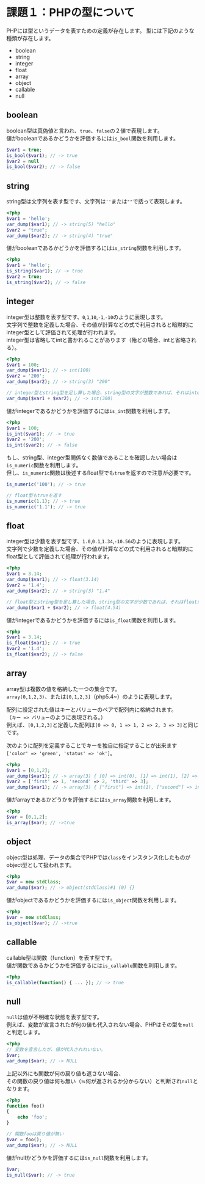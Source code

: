 # 課題１：PHPの型について

PHPには型というデータを表すための定義が存在します。
型には下記のような種類が存在します。

* boolean
* string
* integer
* float
* array
* object
* callable
* null

## boolean

boolean型は真偽値と言われ、`true`、`false`の２値で表現します。  
値がbooleanであるかどうかを評価するには`is_bool`関数を利用します。

```php
$var1 = true;
is_bool($var1); // -> true
$var2 = null
is_bool($var2); // -> false
```

## string

string型は文字列を表す型です、文字列は`''`または`""`で括って表現します。

```php
<?php
$var1 = 'hello';
var_dump($var1); // -> string(5) "hello"
$var2 = "true";
var_dump($var2); // -> string(4) "true"
```

値がbooleanであるかどうかを評価するには`is_string`関数を利用します。

```php
<?php
$var1 = 'hello';
is_string($var1); // -> true
$var2 = true;
is_string($var2); // -> false
```

## integer

integer型は整数を表す型です、`0`,`1`,`10`,`-1`,`-10`のように表現します。  
文字列で整数を定義した場合、その値が計算などの式で利用されると暗黙的にinteger型として評価されて処理が行われます。  
integer型は省略してintと書かれることがあります（殆どの場合、intと省略される）。

```php
<?php
$var1 = 100;
var_dump($var1); // -> int(100)
$var2 = '200';
var_dump($var2); // -> string(3) "200"

// integer型とstring型を足し算した場合、string型の文字が整数であれば、それはinteger型として扱われる
var_dump($var1 + $var2); // -> int(300)
```

値がintegerであるかどうかを評価するには`is_int`関数を利用します。

```php
<?php
$var1 = 100;
is_int($var1); // -> true
$var2 = '200';
is_int($var2); // -> false
```

もし、string型、integer型関係なく数値であることを確認したい場合は`is_numeric`関数を利用します。  
但し、`is_numeric`関数は後述するfloat型でも`true`を返すので注意が必要です。

```php
is_numeric('100'); // -> true

// float型もtrueを返す
is_numeric(1.1); // -> true
is_numeric('1.1'); // -> true
```

## float

integer型は少数を表す型です、`1.0`,`0.1`,`1.34`,`-10.56`のように表現します。  
文字列で少数を定義した場合、その値が計算などの式で利用されると暗黙的にfloat型として評価されて処理が行われます。

```php
<?php
$var1 = 3.14;
var_dump($var1); // -> float(3.14)
$var2 = '1.4';
var_dump($var2); // -> string(3) "1.4"

// float型とstring型を足し算した場合、string型の文字が少数であれば、それはfloat型として扱われる
var_dump($var1 + $var2); // -> float(4.54)
```

値がintegerであるかどうかを評価するには`is_float`関数を利用します。

```php
<?php
$var1 = 3.14;
is_float($var1); // -> true
$var2 = '1.4';
is_float($var2); // -> false
```

## array

array型は複数の値を格納した一つの集合です。  
`array(0,1,2,3)`、または`[0,1,2,3]`（php5.4~）のように表現します。  
  
配列に設定された値はキーとバリューのペアで配列内に格納されます。  
（`キー => バリュー`のように表現される。）  
例えば、`[0,1,2,3]`と定義した配列は`[0 => 0, 1 => 1, 2 => 2, 3 => 3]`と同じです。  
  
次のように配列を定義することでキーを独自に指定することが出来ます `['color' => 'green', 'status' => 'ok']`。

```php
<?php
$var1 = [0,1,2];
var_dump($var1); // -> array(3) { [0] => int(0), [1] => int(1), [2] => int(2) }
$var2 = ['first' => 1, 'second' => 2, 'third' => 3];
var_dump($var1); // -> array(3) { ["first"] => int(1), ["second"] => int(2), ["third"] => int(3) }
```

値がarrayであるかどうかを評価するには`is_array`関数を利用します。

```php
<?php
$var = [0,1,2];
is_array($var); // ->true
```

## object

object型は処理、データの集合でPHPでは`class`をインスタンス化したものがobject型として扱われます。

```php
<?php
$var = new stdClass;
var_dump($var); // -> object(stdClass)#1 (0) {}
```

値がobjectであるかどうかを評価するには`is_object`関数を利用します。

```php
<?php
$var = new stdClass;
is_object($var); // ->true
```

## callable

callable型は関数（function）を表す型です。  
値が関数であるかどうかを評価するには`is_callable`関数を利用します。  

```php
<?php
is_callable(function() { ... }); // -> true
```

## null

`null`は値が不明確な状態を表す型です。  
例えば、変数が宣言されたが何の値も代入されない場合、PHPはその型を`null`と判定します。

```php
<?php
// 変数を宣言したが、値が代入されれいない。
$var;
var_dump($var); // -> NULL
```

上記以外にも関数が何の戻り値も返さない場合、  
その関数の戻り値は何も無い（≒何が返されるか分からない）と判断され`null`となります。

```php
<?php
function foo()
{
    echo 'foo';
}

// 関数fooは戻り値が無い
$var = foo();
var_dump($var); // -> NULL
```

値がnullかどうかを評価するには`is_null`関数を利用します。

```php
$var;
is_null($var); // -> true
```
